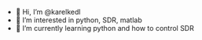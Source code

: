- 👋 Hi, I’m @karelkedl
- 👀 I’m interested in python, SDR, matlab
- 🌱 I’m currently learning python and how to control SDR
<!--- 💞️ I’m looking to collaborate on ... 
- 📫 How to reach me ... --->

<!---
karelkedl/karelkedl is a ✨ special ✨ repository because its `README.md` (this file) appears on your GitHub profile.
You can click the Preview link to take a look at your changes.
--->
